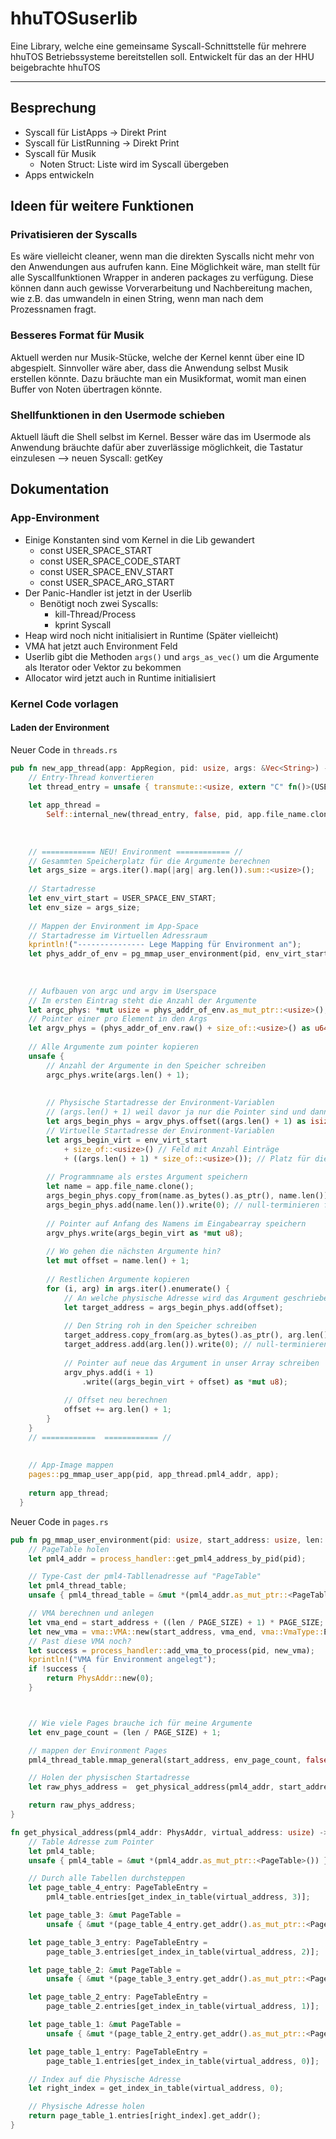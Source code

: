 # hhuTOSuserlib
Eine Library, welche eine gemeinsame Syscall-Schnittstelle für mehrere hhuTOS Betriebssysteme bereitstellen soll. Entwickelt für das an der HHU beigebrachte hhuTOS

---

## Besprechung
- Syscall für ListApps -> Direkt Print
- Syscall für ListRunning -> Direkt Print
- Syscall für Musik
  - Noten Struct: Liste wird im Syscall übergeben
- Apps entwickeln


## Ideen für weitere Funktionen
### Privatisieren der Syscalls
Es wäre vielleicht cleaner, wenn man die direkten Syscalls nicht mehr von den Anwendungen aus aufrufen kann. Eine Möglichkeit wäre, man stellt für alle Syscallfunktionen Wrapper in anderen packages zu verfügung. Diese können dann auch gewisse Vorverarbeitung und Nachbereitung machen, wie z.B. das umwandeln in einen String, wenn man nach dem Prozessnamen fragt.

### Besseres Format für Musik
Aktuell werden nur Musik-Stücke, welche der Kernel kennt über eine ID abgespielt. Sinnvoller wäre aber, dass die Anwendung selbst Musik erstellen könnte. Dazu bräuchte man ein Musikformat, womit man einen Buffer von Noten übertragen könnte.

### Shellfunktionen in den Usermode schieben
Aktuell läuft die Shell selbst im Kernel. Besser wäre das im Usermode als Anwendung bräuchte dafür aber zuverlässige möglichkeit, die Tastatur einzulesen
--> neuen Syscall: getKey



## Dokumentation

### App-Environment
- Einige Konstanten sind vom Kernel in die Lib gewandert
  - const USER_SPACE_START
  - const USER_SPACE_CODE_START
  - const USER_SPACE_ENV_START
  - const USER_SPACE_ARG_START
- Der Panic-Handler ist jetzt in der Userlib
  - Benötigt noch zwei Syscalls:
    - kill-Thread/Process
    - kprint Syscall
- Heap wird noch nicht initialisiert in Runtime (Später vielleicht) 
- VMA hat jetzt auch Environment Feld
- Userlib gibt die Methoden `args()` und `args_as_vec()` um die Argumente als Iterator oder Vektor zu bekommen
- Allocator wird jetzt auch in Runtime initialisiert



### Kernel Code vorlagen
#### Laden der Environment
Neuer Code in `threads.rs`
```rust
pub fn new_app_thread(app: AppRegion, pid: usize, args: &Vec<String>) -> Box<Thread> {
    // Entry-Thread konvertieren
    let thread_entry = unsafe { transmute::<usize, extern "C" fn()>(USER_CODE_VM_START) };
    
    let app_thread =
        Self::internal_new(thread_entry, false, pid, app.file_name.clone(), Vec::new());
    
    
    
    // ============ NEU! Environment ============ //
    // Gesammten Speicherplatz für die Argumente berechnen
    let args_size = args.iter().map(|arg| arg.len()).sum::<usize>();
    
    // Startadresse
    let env_virt_start = USER_SPACE_ENV_START;
    let env_size = args_size;
    
    // Mappen der Environment im App-Space
    // Startadresse im Virtuellen Adressraum
    kprintln!("--------------- Lege Mapping für Environment an");
    let phys_addr_of_env = pg_mmap_user_environment(pid, env_virt_start, env_size);
    
    
    
    // Aufbauen von argc und argv im Userspace
    // Im ersten Eintrag steht die Anzahl der Argumente
    let argc_phys: *mut usize = phys_addr_of_env.as_mut_ptr::<usize>();
    // Pointer einer pro Element in den Args
    let argv_phys = (phys_addr_of_env.raw() + size_of::<usize>() as u64) as *mut *mut u8;
    
    // Alle Argumente zum pointer kopieren
    unsafe {
        // Anzahl der Argumente in den Speicher schreiben
        argc_phys.write(args.len() + 1);
    
    
        // Physische Startadresse der Environment-Variablen
        // (args.len() + 1) weil davor ja nur die Pointer sind und dannach die Echten Inhalte kommen
        let args_begin_phys = argv_phys.offset((args.len() + 1) as isize).cast::<u8>();
        // Virtuelle Startadresse der Environment-Variablen
        let args_begin_virt = env_virt_start
            + size_of::<usize>() // Feld mit Anzahl Einträge
            + ((args.len() + 1) * size_of::<usize>()); // Platz für die Pointer
    
        // Programmname als erstes Argument speichern
        let name = app.file_name.clone();
        args_begin_phys.copy_from(name.as_bytes().as_ptr(), name.len());
        args_begin_phys.add(name.len()).write(0); // null-terminieren für den String
    
        // Pointer auf Anfang des Namens im Eingabearray speichern
        argv_phys.write(args_begin_virt as *mut u8);
    
        // Wo gehen die nächsten Argumente hin?
        let mut offset = name.len() + 1;
    
        // Restlichen Argumente kopieren
        for (i, arg) in args.iter().enumerate() {
            // An welche physische Adresse wird das Argument geschrieben
            let target_address = args_begin_phys.add(offset);
    
            // Den String roh in den Speicher schreiben
            target_address.copy_from(arg.as_bytes().as_ptr(), arg.len());
            target_address.add(arg.len()).write(0); // null-terminieren für den String
    
            // Pointer auf neue das Argument in unser Array schreiben
            argv_phys.add(i + 1)
                .write((args_begin_virt + offset) as *mut u8);
    
            // Offset neu berechnen
            offset += arg.len() + 1;
        }
    }
    // ============  ============ //
  
  
    // App-Image mappen
    pages::pg_mmap_user_app(pid, app_thread.pml4_addr, app);
    
    return app_thread;
  }
```

Neuer Code in `pages.rs`
```rust
pub fn pg_mmap_user_environment(pid: usize, start_address: usize, len: usize) -> PhysAddr {
    // PageTable holen
    let pml4_addr = process_handler::get_pml4_address_by_pid(pid);

    // Type-Cast der pml4-Tabllenadresse auf "PageTable"
    let pml4_thread_table;
    unsafe { pml4_thread_table = &mut *(pml4_addr.as_mut_ptr::<PageTable>()) }

    // VMA berechnen und anlegen
    let vma_end = start_address + ((len / PAGE_SIZE) + 1) * PAGE_SIZE;
    let new_vma = vma::VMA::new(start_address, vma_end, vma::VmaType::Environment);
    // Past diese VMA noch?
    let success = process_handler::add_vma_to_process(pid, new_vma);
    kprintln!("VMA für Environment angelegt");
    if !success {
        return PhysAddr::new(0);
    }



    // Wie viele Pages brauche ich für meine Argumente
    let env_page_count = (len / PAGE_SIZE) + 1;

    // mappen der Environment Pages
    pml4_thread_table.mmap_general(start_address, env_page_count, false, false, false, 0);

    // Holen der physischen Startadresse
    let raw_phys_address =  get_physical_address(pml4_addr, start_address);

    return raw_phys_address;
}

fn get_physical_address(pml4_addr: PhysAddr, virtual_address: usize) -> PhysAddr {
    // Table Adresse zum Pointer
    let pml4_table;
    unsafe { pml4_table = &mut *(pml4_addr.as_mut_ptr::<PageTable>()) }

    // Durch alle Tabellen durchsteppen
    let page_table_4_entry: PageTableEntry =
        pml4_table.entries[get_index_in_table(virtual_address, 3)];

    let page_table_3: &mut PageTable =
        unsafe { &mut *(page_table_4_entry.get_addr().as_mut_ptr::<PageTable>()) };

    let page_table_3_entry: PageTableEntry =
        page_table_3.entries[get_index_in_table(virtual_address, 2)];

    let page_table_2: &mut PageTable =
        unsafe { &mut *(page_table_3_entry.get_addr().as_mut_ptr::<PageTable>()) };

    let page_table_2_entry: PageTableEntry =
        page_table_2.entries[get_index_in_table(virtual_address, 1)];

    let page_table_1: &mut PageTable =
        unsafe { &mut *(page_table_2_entry.get_addr().as_mut_ptr::<PageTable>()) };

    let page_table_1_entry: PageTableEntry =
        page_table_1.entries[get_index_in_table(virtual_address, 0)];

    // Index auf die Physische Adresse
    let right_index = get_index_in_table(virtual_address, 0);

    // Physische Adresse holen
    return page_table_1.entries[right_index].get_addr();
}
```
